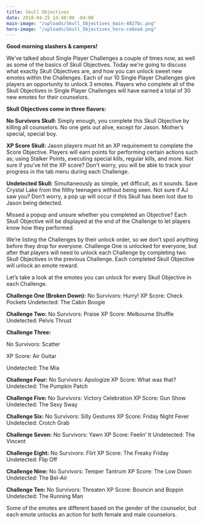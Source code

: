 ```yaml
---
title: Skull Objectives
date: 2018-04-25 14:40:00 -04:00
main-image: "/uploads/Skull_Objectives_main-4827bc.png"
hero-image: "/uploads/Skull_Objectives_hero-ce8ea4.png"
---
```


**Good morning slashers & campers!**
 
We’ve talked about Single Player Challenges a couple of times now, as well as some of the basics of Skull Objectives. Today we're going to discuss what exactly Skull Objectives are, and how you can unlock sweet new emotes within the Challenges. Each of our 10 Single Player Challenges give players an opportunity to unlock 3 emotes. Players who complete all of the Skull Objectives in Single Player Challenges will have earned a total of 30 new emotes for their counselors.
 
**Skull Objectives come in three flavors:**
 
**No Survivors Skull:** Simply enough, you complete this Skull Objective by killing all counselors. No one gets out alive, except for Jason. Mother’s special, special boy.
 
**XP Score Skull:** Jason players must hit an XP requirement to complete the Score Objective. Players will earn points for performing certain actions such as; using Stalker Points, executing special kills, regular kills, and more. Not sure if you’ve hit the XP score? Don't worry, you will be able to track your progress in the tab menu during each Challenge.
 
**Undetected Skull:** Simultaneously as simple, yet difficult, as it sounds. Save Crystal Lake from the filthy teenagers without being seen. Not sure if AJ saw you? Don’t worry, a pop up will occur if this Skull has been lost due to Jason being detected.

Missed a popup and unsure whether you completed an Objective? Each Skull Objective will be displayed at the end of the Challenge to let players know how they performed.
 
We’re listing the Challenges by their unlock order, so we don’t spoil anything before they drop for everyone. Challenge One is unlocked for everyone, but after that players will need to unlock each Challenge by completing two Skull Objectives in the previous Challenge. Each completed Skull Objective will unlock an emote reward. 

Let’s take a look at the emotes you can unlock for every Skull Objective in each Challenge. 

**Challenge One (Broken Down):**
No Survivors: Hurry!
XP Score: Check Pockets
Undetected: The Cabin Boogie

**Challenge Two:**
No Survivors: Praise
XP Score: Melbourne Shuffle
Undetected: Pelvis Thrust

**Challenge Three:**

No Survivors: Scatter

XP Score: Air Guitar

Undetected: The Mia

**Challenge Four:**
No Survivors: Apologize
XP Score: What was that?
Undetected: The Pumpkin Patch

**Challenge Five:**
No Survivors: Victory Celebration
XP Score: Gun Show
Undetected: The Sexy Sway

**Challenge Six:**
No Survivors: Silly Gestures
XP Score: Friday Night Fever
Undetected: Crotch Grab
 
**Challenge Seven:**
No Survivors: Yawn
XP Score: Feelin’ It
Undetected: The Vincent

**Challenge Eight:**
No Survivors: Flirt
XP Score: The Freaky Friday
Undetected: Flip Off
 
**Challenge Nine:**
No Survivors: Temper Tantrum
XP Score: The Low Down
Undetected: The Bel-Air
 
**Challenge Ten:**
No Survivors: Threaten
XP Score: Bouncin and Boppin
Undetected: The Running Man
 
Some of the emotes are different based on the gender of the counselor, but each emote unlocks an action for both female and male counselors.
